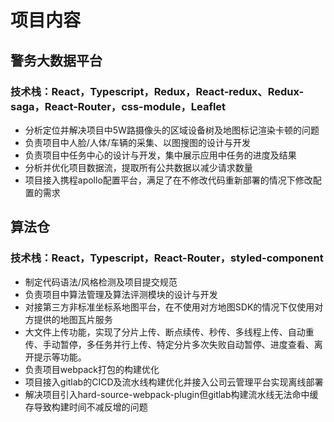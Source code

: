 # 项目内容

## 警务大数据平台

### 技术栈：React，Typescript，Redux，React-redux、Redux-saga，React-Router，css-module，Leaflet

- 分析定位并解决项目中5W路摄像头的区域设备树及地图标记渲染卡顿的问题
- 负责项目中人脸/人体/车辆的采集、以图搜图的设计与开发
- 负责项目中任务中心的设计与开发，集中展示应用中任务的进度及结果
- 分析并优化项目数据流，提取所有公共数据以减少请求数量
- 项目接入携程apollo配置平台，满足了在不修改代码重新部署的情况下修改配置的需求

## 算法仓

### 技术栈：React，Typescript，React-Router，styled-component

- 制定代码语法/风格检测及项目提交规范
- 负责项目中算法管理及算法评测模块的设计与开发
- 对接第三方非标准坐标系地图平台，在不使用对方地图SDK的情况下仅使用对方提供的地图瓦片服务
- 大文件上传功能，实现了分片上传、断点续传、秒传、多线程上传、自动重传、手动暂停，多任务并行上传、特定分片多次失败自动暂停、进度查看、离开提示等功能。  
- 负责项目webpack打包的构建优化
- 项目接入gitlab的CICD及流水线构建优化并接入公司云管理平台实现离线部署
- 解决项目引入hard-source-webpack-plugin但gitlab构建流水线无法命中缓存导致构建时间不减反增的问题

